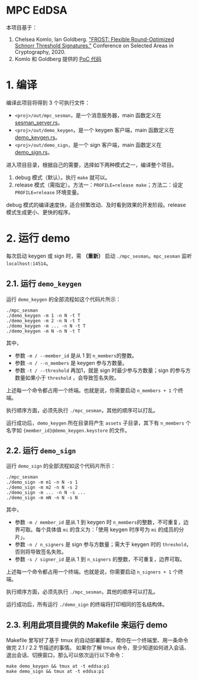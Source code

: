 # MPC EdDSA

本项目基于：

1. Chelsea Komlo, Ian Goldberg. ["FROST: Flexible Round-Optimized Schnorr Threshold Signatures."](https://eprint.iacr.org/2020/852.pdf
) Conference on Selected Areas in Cryptography, 2020.
2. Komlo 和 Goldberg 提供的 [PoC 代码](https://git.uwaterloo.ca/ckomlo/frost)


# 1. 编译

编译此项目将得到 3 个可执行文件：
* `<proj>/out/mpc_sesman`，是一个消息服务器，main 函数定义在 [sesman_server.rs](mpc_sesman/src/sesman_server.rs)。
* `<proj>/out/demo_keygen`，是一个 keygen 客户端，main 函数定义在 [demo_keygen.rs](mpc_demo/src/demo_keygen.rs)。
* `<proj>/out/demo_sign`，是一个 sign 客户端，main 函数定义在 [demo_sign.rs](mpc_demo/src/demo_sign.rs)。

进入项目目录，根据自己的需要，选择如下两种模式之一，编译整个项目。

1. debug 模式（默认）。执行 `make` 就可以。
2. release 模式（需指定）。方法一：`PROFILE=release make`；方法二：设定 `PROFILE=release` 环境变量。

debug 模式的编译速度快，适合频繁改动、及时看到效果的开发阶段。release 模式生成更小、更快的程序。

# 2. 运行 demo

每次启动 keygen 或 sign 时，需 **（重新）** 启动 `./mpc_sesman`。`mpc_sesman` 监听 `localhost:14514`。

## 2.1. 运行 `demo_keygen`

运行 `demo_keygen` 的全部流程如这个代码片所示：

```
./mpc_sesman
./demo_keygen -m 1 -n N -t T
./demo_keygen -m 2 -n N -t T
./demo_keygen -m ... -n N -t T
./demo_keygen -m N -n N -t T
```

其中，
* 参数 `-m / --member_id` 是从 1 到 `n_members`的整数。
* 参数 `-n / --n_members` 是 keygen 参与方数量。
* 参数 `-t / --threshold` 再加1，就是 sign 时最少参与方数量；sign 的参与方数量如果小于 `threshold` ，会导致签名失败。

上述每一个命令都占用一个终端。也就是说，你需要启动 `n_members + 1` 个终端。

执行顺序方面，必须先执行 `./mpc_sesman`，其他的顺序可以打乱。

运行成功后，`demo_keygen` 所在目录将产生 `assets` 子目录，其下有 `n_members` 个名字如 `{member_id}@demo_keygen.keystore` 的文件。

## 2.2. 运行 `demo_sign`

运行 `demo_sign` 的全部流程如这个代码片所示：

```
./mpc_sesman
./demo_sign -m m1 -n N -s 1
./demo_sign -m m2 -n N -s 2
./demo_sign -m ... -n N -s ...
./demo_sign -m mN -n N -s N
```

其中，
* 参数 `-m / member_id` 是从 1 到 keygen 时 `n_members`的整数，不可重复，边界可取。每个具体值 `mi` 的含义为：「使用 keygen 时序号为 `mi` 的成员的分片」。
* 参数 `-n / n_signers` 是 sign 参与方数量；需大于 keygen 时的 `threshold`，否则将导致签名失败。
* 参数 `-s / signer_id` 是从 1 到 `n_signers` 的整数，不可重复，边界可取。

上述每一个命令都占用一个终端。也就是说，你需要启动 `n_signers + 1` 个终端。

执行顺序方面，必须先执行 `./mpc_sesman`，其他的顺序可以打乱。

运行成功后，所有运行 `./demo_sign` 的终端将打印相同的签名结构体。

## 2.3. 利用此项目提供的 Makefile 来运行 demo

Makefile 里写好了基于 tmux 的自动部署脚本，帮你在一个终端里、用一条命令做完 2.1 / 2.2 节描述的事情。
如果你了解 tmux 命令，至少知道如何进入会话、退出会话、切换窗口，那么可以依次运行以下命令：

```
make demo_keygen && tmux at -t eddsa:p1
make demo_sign && tmux at -t eddsa:p1
```
